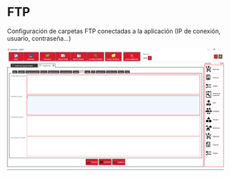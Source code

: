 # FTP

Configuración de carpetas FTP conectadas a la aplicación \(IP de conexión, usuario, contraseña...\)

![](../../../.gitbook/assets/image%20%28367%29.png)


